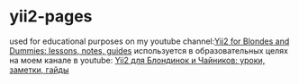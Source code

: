 # yii2-pages

used for educational purposes on my youtube channel:[Yii2 for Blondes and Dummies: lessons, notes, guides](https://www.youtube.com/channel/UC3jTSXXgSvQI2WJ5fX6oIwA)
используется в образовательных целях на моем канале в youtube: [Yii2 для Блондинок и Чайников: уроки, заметки, гайды](https://www.youtube.com/channel/UC3jTSXXgSvQI2WJ5fX6oIwA)